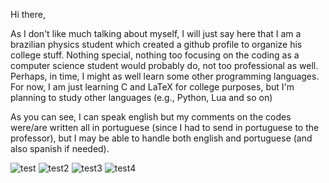Hi there,


As I don't like much talking about myself, I will just say here that I am a brazilian physics student which created a github profile to organize his college stuff.
Nothing special, nothing too focusing on the coding as a computer science student would probably do, not too professional as well. Perhaps,
in time, I might as well learn some other programming languages. For now, I am just learning C and LaTeX for college purposes, but I'm planning to study other languages
(e.g., Python, Lua and so on)

As you can see, I can speak english but my comments on the codes were/are written all in portuguese (since I had to send in portuguese to the professor), but I may be able
to handle both english and portuguese (and also spanish if needed). 

![test](https://i.imgur.com/l6Mfyrw.png) ![test2](https://i.imgur.com/jaFSNo6.png) ![test3](https://i.imgur.com/c7FIJIB.png) ![test4](https://i.imgur.com/GcES0FL.png)




